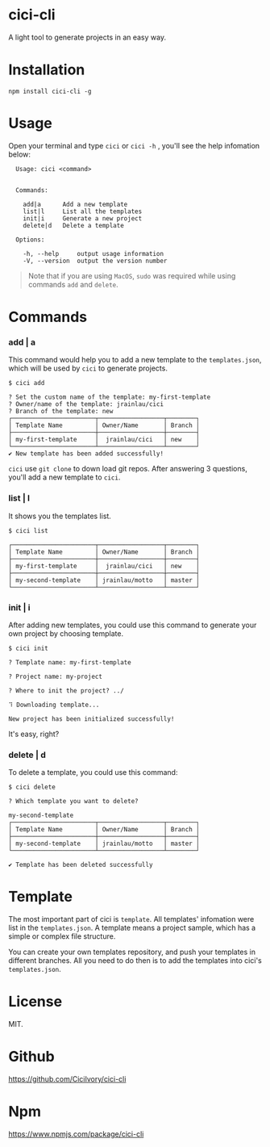 # cici-cli
A light tool to generate projects in an easy way.

# Installation

```
npm install cici-cli -g
```

# Usage

Open your terminal and type `cici` or `cici -h` , you'll see the help infomation below:


```
  Usage: cici <command>


  Commands:

    add|a      Add a new template
    list|l     List all the templates
    init|i     Generate a new project
    delete|d   Delete a template

  Options:

    -h, --help     output usage information
    -V, --version  output the version number
```

> Note that if you are using `MacOS`, `sudo` was required while using commands `add` and `delete`.

# Commands
### add | a
This command would help you to add a new template to the `templates.json`, which will be used by `cici` to generate projects.
```
$ cici add

? Set the custom name of the template: my-first-template
? Owner/name of the template: jrainlau/cici
? Branch of the template: new
┌───────────────────────┬──────────────────┬────────┐
│ Template Name         │ Owner/Name       │ Branch │
├───────────────────────┼──────────────────┼────────┤
│ my-first-template     │  jrainlau/cici   │ new    │
└───────────────────────┴──────────────────┴────────┘
✔ New template has been added successfully!
```
`cici` use `git clone` to down load git repos. After answering 3 questions, you'll add a new template to `cici`.

### list | l
It shows you the templates list.
```
$ cici list

┌───────────────────────┬──────────────────┬────────┐
│ Template Name         │ Owner/Name       │ Branch │
├───────────────────────┼──────────────────┼────────┤
│ my-first-template     │  jrainlau/cici   │ new    │
├───────────────────────┼──────────────────┼────────┤
│ my-second-template    │ jrainlau/motto   │ master │
└───────────────────────┴──────────────────┴────────┘
```

### init | i
After adding new templates, you could use this command to generate your own project by choosing template.
```
$ cici init

? Template name: my-first-template

? Project name: my-project

? Where to init the project? ../

⠹ Downloading template...

New project has been initialized successfully!

```

 It's easy, right?

### delete | d

To delete a template, you could use this command:

```
$ cici delete

? Which template you want to delete?

my-second-template
┌───────────────────────┬──────────────────┬────────┐
│ Template Name         │ Owner/Name       │ Branch │
├───────────────────────┼──────────────────┼────────┤
│ my-second-template    │ jrainlau/motto   │ master │
└───────────────────────┴──────────────────┴────────┘

✔ Template has been deleted successfully
```

# Template
The most important part of cici is `template`. All templates' infomation were list in the `templates.json`.
A template means a project sample, which has a simple or complex file structure.

You can create your own templates repository, and push your templates in different branches. All you need to do then is to add the templates into cici's `templates.json`.

# License
MIT.

# Github
https://github.com/CiciIvory/cici-cli


# Npm
https://www.npmjs.com/package/cici-cli





